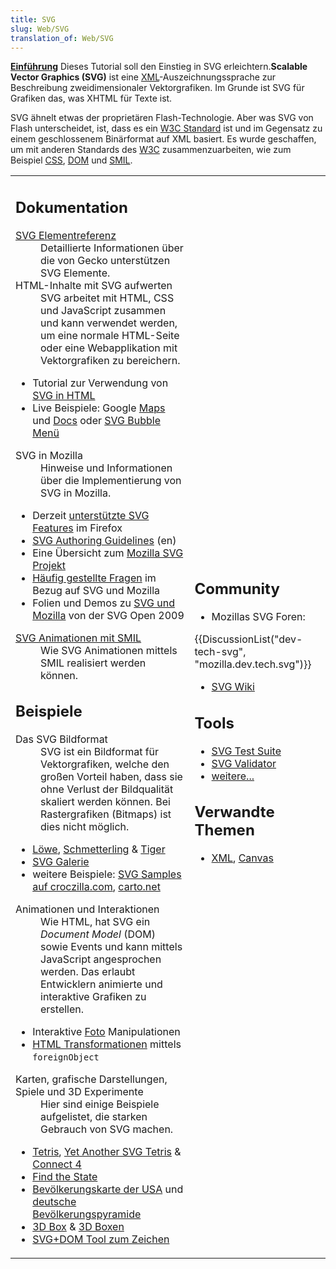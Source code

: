 ```yaml
---
title: SVG
slug: Web/SVG
translation_of: Web/SVG
---
```

**[Einführung](/de/docs/SVG/Tutorial "SVG/Tutorial")**
Dieses Tutorial soll den Einstieg in SVG erleichtern.**Scalable Vector Graphics (SVG)** ist eine [XML](/de/docs/XML "XML")-Auszeichnungssprache zur Beschreibung zweidimensionaler Vektorgrafiken. Im Grunde ist SVG für Grafiken das, was XHTML für Texte ist.

SVG ähnelt etwas der proprietären Flash-Technologie. Aber was SVG von Flash unterscheidet, ist, dass es ein [W3C Standard](http://www.w3.org/Graphics/SVG/) ist und im Gegensatz zu einem geschlossenem Binärformat auf XML basiert. Es wurde geschaffen, um mit anderen Standards des [W3C](http://www.w3.org/) zusammenzuarbeiten, wie zum Beispiel [CSS](/de/docs/CSS "CSS"), [DOM](/de/docs/DOM "DOM") und [SMIL](http://www.w3.org/AudioVideo/).

<table class="topicpage-table">
  <tbody>
    <tr>
      <td>
        <h2 id="Dokumentation">Dokumentation</h2>
        <dl>
          <dt>
            <a href="/de/docs/SVG/Element" title="SVG/Element"
              >SVG Elementreferenz</a
            >
          </dt>
          <dd>
            Detaillierte Informationen über die von Gecko unterstützen SVG
            Elemente.
          </dd>
          <dt>HTML-Inhalte mit SVG aufwerten</dt>
          <dd>
            SVG arbeitet mit HTML, CSS und JavaScript zusammen und kann
            verwendet werden, um eine normale HTML-Seite oder eine
            Webapplikation mit Vektorgrafiken zu bereichern.
          </dd>
        </dl>
        <ul>
          <li>
            Tutorial zur Verwendung von
            <a
              href="/de/docs/SVG_In_HTML_Introduction"
              title="SVG_in_HTML_einbinden"
              >SVG in HTML</a
            >
          </li>
          <li>
            Live Beispiele: Google
            <a class="external" href="http://maps.google.com">Maps</a> und
            <a class="external" href="http://docs.google.com">Docs</a> oder
            <a
              class="external"
              href="http://starkravingfinkle.org/projects/demo/svg-bubblemenu-in-html.xml"
              >SVG Bubble Menü</a
            >
          </li>
        </ul>
        <dl>
          <dt>SVG in Mozilla</dt>
          <dd>
            Hinweise und Informationen über die Implementierung von SVG in
            Mozilla.
          </dd>
        </dl>
        <ul>
          <li>
            Derzeit
            <a href="/de/docs/SVG_im_Firefox" title="SVG_im_Firefox"
              >unterstützte SVG Features</a
            >
            im Firefox
          </li>
          <li>
            <a class="external" href="http://jwatt.org/svg/authoring/"
              >SVG Authoring Guidelines</a
            >
            (en)
          </li>
          <li>
            Eine Übersicht zum
            <a href="/de/docs/Mozilla_SVG_Projekt" title="Mozilla_SVG_Projekt"
              >Mozilla SVG Projekt</a
            >
          </li>
          <li>
            <a href="/de/docs/SVG/FAQ" title="SVG/FAQ"
              >Häufig gestellte Fragen</a
            >
            im Bezug auf SVG und Mozilla
          </li>
          <li>
            Folien und Demos zu
            <a
              class="external"
              href="http://jwatt.org/svg-open/2009/slides.xhtml"
              >SVG und Mozilla</a
            >
            von der SVG Open 2009
          </li>
        </ul>
        <dl>
          <dt>
            <a
              href="/de/docs/SVG/SVG_Animationen_mit_SMIL"
              title="SVG/SVG_Animationen_mit_SMIL"
              >SVG Animationen mit SMIL</a
            >
          </dt>
          <dd>Wie SVG Animationen mittels SMIL realisiert werden können.</dd>
        </dl>
        <h2 id="Beispiele">Beispiele</h2>
        <dl>
          <dt>Das SVG Bildformat</dt>
          <dd>
            SVG ist ein Bildformat für Vektorgrafiken, welche den großen Vorteil
            haben, dass sie ohne Verlust der Bildqualität skaliert werden
            können. Bei Rastergrafiken (Bitmaps) ist dies nicht möglich.
          </dd>
        </dl>
        <ul>
          <li>
            <a
              class="external"
              href="http://croczilla.com/bits_and_pieces/svg/samples/lion/lion.svg"
              title="http://croczilla.com/bits_and_pieces/svg/samples/lion/lion.svg"
              >Löwe</a
            >,
            <a
              class="external"
              href="http://croczilla.com/bits_and_pieces/svg/samples/butterfly/butterfly.svg"
              >Schmetterling</a
            >
            &#x26;
            <a
              class="external"
              href="http://croczilla.com/bits_and_pieces/svg/samples/tiger/tiger.svg"
              >Tiger</a
            >
          </li>
          <li>
            <a class="external" href="http://plurib.us/1shot/2007/svg_gallery/"
              >SVG Galerie</a
            >
          </li>
          <li>
            weitere Beispiele:
            <a
              class="external"
              href="http://croczilla.com/bits_and_pieces/svg/samples"
              >SVG Samples auf croczilla.com</a
            >,
            <a class="external" href="http://www.carto.net/papers/svg/samples/"
              >carto.net</a
            >
          </li>
        </ul>
        <dl>
          <dt>Animationen und Interaktionen</dt>
          <dd>
            Wie HTML, hat SVG ein <em>Document Model</em> (DOM) sowie Events und
            kann mittels JavaScript angesprochen werden. Das erlaubt Entwicklern
            animierte und interaktive Grafiken zu erstellen.
          </dd>
        </dl>
        <ul>
          <li>
            Interaktive
            <a
              class="external"
              href="http://people.mozilla.com/~vladimir/demos/photos.svg"
              >Foto</a
            >
            Manipulationen
          </li>
          <li>
            <a
              class="external"
              href="http://starkravingfinkle.org/blog/2007/07/firefox-3-svg-foreignobject/"
              >HTML Transformationen</a
            >
            mittels <code>foreignObject</code>
          </li>
        </ul>
        <dl>
          <dt>Karten, grafische Darstellungen, Spiele und 3D Experimente</dt>
          <dd>
            Hier sind einige Beispiele aufgelistet, die starken Gebrauch von SVG
            machen.
          </dd>
        </dl>
        <ul>
          <li>
            <a
              class="external"
              href="http://www.croczilla.com/svg/samples/svgtetris/svgtetris.svg"
              >Tetris</a
            >,
            <a class="external" href="http://www.codedread.com/yastframe.php"
              >Yet Another SVG Tetris</a
            >
            &#x26;
            <a
              class="external"
              href="http://www.treebuilder.de/svg/connect4.svg"
              >Connect 4</a
            >
          </li>
          <li>
            <a
              class="external"
              href="http://files.myopera.com/orinoco/svg/USStates.svg"
              >Find the State</a
            >
          </li>
          <li>
            <a
              class="external"
              href="http://www.carto.net/papers/svg/us_population/index.html"
              >Bevölkerungskarte der USA</a
            >
            und
            <a
              class="external"
              href="http://www.destatis.de/jetspeed/portal/cms/Sites/destatis/Internet/EN/Content/Statistics/Bevoelkerung/VorausberechnungBevoelkerung/InteraktiveDarstellung/Content75/Bevoelkerungspyramide1W1,templateId=renderSVG.psml"
              >deutsche Bevölkerungspyramide</a
            >
          </li>
          <li>
            <a
              class="external"
              href="http://www.treebuilder.de/default.asp?file=441875.xml"
              >3D Box</a
            >
            &#x26;
            <a
              class="external"
              href="http://www.treebuilder.de/default.asp?file=206524.xml"
              >3D Boxen</a
            >
          </li>
          <li>
            <a class="external" href="http://www.amaltas.org/svgapp"
              >SVG+DOM Tool zum Zeichen</a
            >
          </li>
        </ul>
      </td>
      <td>
        <h2 id="Community">Community</h2>
        <ul>
          <li>Mozillas SVG Foren:</li>
        </ul>
        <p>
          {{DiscussionList("dev-tech-svg", "mozilla.dev.tech.svg")}}
        </p>
        <ul>
          <li><a class="external" href="http://wiki.svg.org/">SVG Wiki</a></li>
        </ul>
        <h2 id="Tools">Tools</h2>
        <ul>
          <li>
            <a class="external" href="http://www.w3.org/Graphics/SVG/Test/"
              >SVG Test Suite</a
            >
          </li>
          <li>
            <a class="external" href="http://jiggles.w3.org/svgvalidator/"
              >SVG Validator</a
            >
          </li>
          <li>
            <a href="/de/docs/tag/SVG:Tools" title="tag/SVG:Tools"
              >weitere...</a
            >
          </li>
        </ul>
        <h2 id="Verwandte_Themen">Verwandte Themen</h2>
        <ul>
          <li>
            <a href="/de/docs/XML" title="XML">XML</a>,
            <a href="/de/docs/HTML/Canvas" title="HTML/Canvas">Canvas</a>
          </li>
        </ul>
      </td>
    </tr>
  </tbody>
</table>
